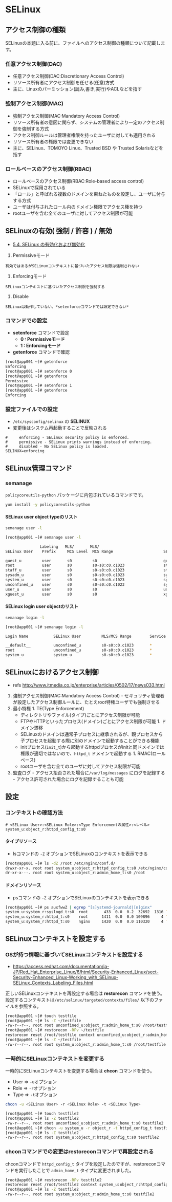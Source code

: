 # SELinux

## アクセス制御の種類

 SELinuxの本題に入る前に、ファイルへのアクセス制御の種類について記載します。

### 任意アクセス制御(DAC)
  - 任意アクセス制御(DAC:Discretionary Access Control)
  - リソース所有者にアクセス制御を任せる(任意)方式
  - 主に、Linuxのパーミッション(読み,書き,実行)やACLなどを指す

### 強制アクセス制御(MAC)
  - 強制アクセス制御(MAC:Mandatory Access Control)
  - リソース所有者の意図に関らず、システムの管理者により一定のアクセス制御を強制する方式
  - アクセス制御ルールは管理者権限を持ったユーザに対しても適用される
  - リソース所有者の権限では変更できない
  - 主に、SELinux、TOMOYO Linux、Trusted BSD や Trusted Solarisなどを指す

### ロールベースのアクセス制御(RBAC)
  - ロールベースのアクセス制御(RBAC:Role-based access control)
  - SELinuxで採用されている
  - 「ロール」と呼ばれる複数のドメインを束ねたものを設定し、ユーザに付与する方式
  - ユーザは付与されたロール内のドメイン権限でアクセス権を持つ
  - rootユーザを含む全てのユーザに対してアクセス制限が可能

## SELinuxの有効( 強制 / 許容 ) / 無効
 - [5.4. SELinux の有効化および無効化](https://access.redhat.com/documentation/ja-JP/Red_Hat_Enterprise_Linux/6/html/Security-Enhanced_Linux/sect-Security-Enhanced_Linux-Working_with_SELinux-Enabling_and_Disabling_SELinux.html)

  1. Permissiveモード

    有効ではあるがSELinuxコンテキストに基づいたアクセス制限は強制されない

  1. Enforcingモード

    SELinuxコンテキストに基づいたアクセス制限を強制する

  1. Disable

    SELinuxは動作していない。*setenforceコマンドでは設定できない*

### コマンドでの設定
  - **setenforce** コマンドで設定
    - **0 : Permissiveモード**
    - **1 : Enforcingモード**
  - **getenforce** コマンドで確認

 ```sh
[root@app001 ~]# getenforce 
Enforcing
[root@app001 ~]# setenforce 0
[root@app001 ~]# getenforce 
Permissive
[root@app001 ~]# setenforce 1
[root@app001 ~]# getenforce 
Enforcing
```

### 設定ファイルでの設定
  - `/etc/sysconfig/selinux` の **SELINUX** 
  - 変更後はシステム再起動することで反映される

 ```
#     enforcing - SELinux security policy is enforced.
#     permissive - SELinux prints warnings instead of enforcing.
#     disabled - No SELinux policy is loaded.
SELINUX=enforcing
```

## SELinux管理コマンド

### semanage

`policycoreutils-python` パッケージに内包されているコマンドです。

 ```sh
yum install -y policycoreutils-python
```

#### SELinux user object typeのリスト

 ```sh
semanage user -l
```

 ```sh
[root@app001 ~]# semanage user -l

                Labeling   MLS/       MLS/                          
SELinux User    Prefix     MCS Level  MCS Range                      SELinux Roles

guest_u         user       s0         s0                             guest_r
root            user       s0         s0-s0:c0.c1023                 staff_r sysadm_r system_r unconfined_r
staff_u         user       s0         s0-s0:c0.c1023                 staff_r sysadm_r system_r unconfined_r
sysadm_u        user       s0         s0-s0:c0.c1023                 sysadm_r
system_u        user       s0         s0-s0:c0.c1023                 system_r unconfined_r
unconfined_u    user       s0         s0-s0:c0.c1023                 system_r unconfined_r
user_u          user       s0         s0                             user_r
xguest_u        user       s0         s0                             xguest_r
```

#### SELinux login user objectのリスト

 ```sh
semanage login -l
```

 ```sh
[root@app001 ~]# semanage login -l

Login Name           SELinux User         MLS/MCS Range        Service

__default__          unconfined_u         s0-s0:c0.c1023       *
root                 unconfined_u         s0-s0:c0.c1023       *
system_u             system_u             s0-s0:c0.c1023       *
```

## SELinuxにおけるアクセス制御
 - refs http://www.itmedia.co.jp/enterprise/articles/0502/17/news033.html

  1. 強制アクセス制御(MAC:Mandatory Access Control)
    - セキュリティ管理者が設定したアクセス制御ルールに、たとえroot特権ユーザでも強制させる
  1. 最小特権
    1. TE(Type Enforcement)
      - ディレクトリやファイル(タイプ)ごとにアクセス制限が可能
      - FTPやHTTPといったプロセス(ドメイン)ごとにアクセス制限が可能
    1. ドメイン遷移
      - SELinuxのドメインは通常子プロセスに継承されるが、親プロセスから子プロセスを起動する際に別のドメインで起動することができる機能
      - initプロセス(`init_t`)から起動するhttpdプロセスがinitと同ドメインでは権限が適切ではないので、`httpd_t` ドメインで起動する
    1. RMAC(ロールベース)
      - rootユーザを含む全てのユーザに対してアクセス制限が可能
  1. 監査ログ
    - アクセス拒否された場合に`/var/log/messages` にログを記録する
    - アクセス許可された場合にログを記録することも可能

## 設定

### コンテキストの確認方法

 ```
# <SELinux User>:<SELinux Role>:<Type Enforcementの属性>:<レベル>
system_u:object_r:httpd_config_t:s0
```

#### タイプリソース
  - lsコマンドの `-Z` オプションでSELinuxのコンテキストを表示できる

 ```sh
[root@app001 ~]# ls -dZ /root /etc/nginx/conf.d/
drwxr-xr-x. root root system_u:object_r:httpd_config_t:s0 /etc/nginx/conf.d/
dr-xr-x---. root root system_u:object_r:admin_home_t:s0 /root
```

#### ドメインリソース
  - psコマンドの `-Z` オプションでSELinuxのコンテキストを表示できる

 ```sh
[root@app001 ~]# ps auxfwwZ | egrep "[s]ystemd-journald|[n]ginx"
system_u:system_r:syslogd_t:s0  root       433  0.0  0.2  32692  1316 ?        Ss   Aug23   0:00 /usr/lib/systemd/systemd-journald
system_u:system_r:httpd_t:s0    root      1411  0.0  0.0 109896     4 ?        Ss   Aug23   0:00 nginx: master process /usr/sbin/nginx
system_u:system_r:httpd_t:s0    nginx     1420  0.0  0.0 110320     4 ?        S    Aug23   0:00  \_ nginx: worker process
```

## SELinuxコンテキストを設定する

### OSが持つ情報に基づいてSELinuxコンテキストを設定する
  - https://access.redhat.com/documentation/ja-JP/Red_Hat_Enterprise_Linux/6/html/Security-Enhanced_Linux/sect-Security-Enhanced_Linux-Working_with_SELinux-SELinux_Contexts_Labeling_Files.html

  正しいSELinuxコンテキストを再設定する場合は **restorecon** コマンドを使う。
  設定するコンテキストは`/etc/selinux/targeted/contexts/files/` 以下のファイルを参照する。

 ```sh
[root@app001 ~]# touch testfile
[root@app001 ~]# ls -Z ~/testfile 
-rw-r--r--. root root unconfined_u:object_r:admin_home_t:s0 /root/testfile
[root@app001 ~]# restorecon -RFv ~/testfile 
restorecon reset /root/testfile context unconfined_u:object_r:admin_home_t:s0->system_u:object_r:admin_home_t:s0
[root@app001 ~]# ls -Z ~/testfile 
-rw-r--r--. root root system_u:object_r:admin_home_t:s0 /root/testfile
```

### 一時的にSELinuxコンテキストを変更する

 一時的にSELinuxコンテキストを変更する場合は **chcon** コマンドを使う。
   - User => `-u`オプション
   - Role => `-r`オプション
   - Type => `-t`オプション

 ```sh
chcon -u <SELinux User> -r <SELinux Role> -t <SELinux Type>
```

 ```sh
[root@app001 ~]# touch testfile2 
[root@app001 ~]# ls -Z testfile2 
-rw-r--r--. root root unconfined_u:object_r:admin_home_t:s0 testfile2
[root@app001 ~]# chcon -u system_u -r object_r -t httpd_config_t testfile2 
[root@app001 ~]# ls -Z testfile2 
-rw-r--r--. root root system_u:object_r:httpd_config_t:s0 testfile2
```

### chconコマンドでの変更はrestoreconコマンドで再設定される

 chconコマンドで `httpd_config_t` タイプを設定したのですが、restoreconコマンドを実行したことで `admin_home_t` タイプに変更されました。

 ```sh
[root@app001 ~]# restorecon -RFv testfile2 
restorecon reset /root/testfile2 context system_u:object_r:httpd_config_t:s0->system_u:object_r:admin_home_t:s0
[root@app001 ~]# ls -Z testfile2 
-rw-r--r--. root root system_u:object_r:admin_home_t:s0 testfile2
```

